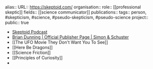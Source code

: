 alias::
URL:: https://skeptoid.com/
organisation::
role:: [[professional skeptic]] 
fields:: [[science communicator]] 
publications:: 
tags:: person, #skepticism, #science, #pseudo-skepticism, #pseudo-science 
project:: 
public:: true
- [Skeptoid Podcast](https://skeptoid.com/)
- [Brian Dunning | Official Publisher Page | Simon & Schuster](https://www.simonandschuster.com/authors/Brian-Dunning/127770837)
- [[The UFO Movie They Don't Want You To See]]
- [[Here Be Dragons]]
- [[Science Friction]]
- [[Principles of Curiosity]]
-